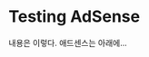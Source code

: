 # Testing AdSense 

내용은 이렇다. 
애드센스는 아래에... 

<div align="center">
<script async src="https://pagead2.googlesyndication.com/pagead/js/adsbygoogle.js"></script>
<ins class="adsbygoogle"
style="display:block; text-align:center;"
data-ad-layout="in-article"
data-ad-format="fluid"
data-ad-client="ca-pub-5998015764378916"
data-ad-slot="8073142933"></ins>

<script>

(adsbygoogle = window.adsbygoogle || []).push({});

</script>
<!--stackedit_data:
eyJoaXN0b3J5IjpbMzMzMzQ2NTA4LDE1NDQ1MTIzMjZdfQ==
-->